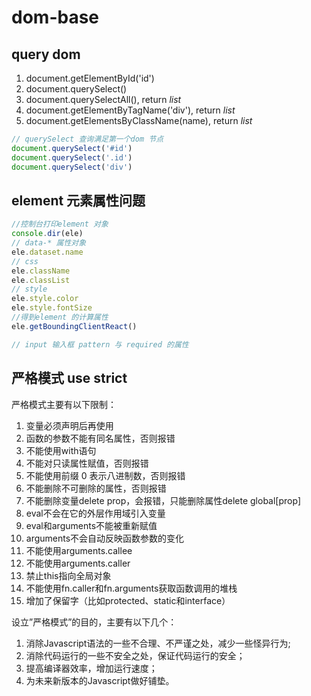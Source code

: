 # dom-base

## query dom

1. document.getElementById('id')
2. document.querySelect()
3. document.querySelectAll(), return _list_
4. document.getElementByTagName('div'),  return _list_
5. document.getElementsByClassName(name), return _list_

```javascript
// querySelect 查询满足第一个dom 节点
document.querySelect('#id')
document.querySelect('.id')
document.querySelect('div')
```

## element 元素属性问题

```javascript
//控制台打印element 对象
console.dir(ele)
// data-* 属性对象
ele.dataset.name 
// css 
ele.className
ele.classList
// style
ele.style.color
ele.style.fontSize
//得到element 的计算属性
ele.getBoundingClientReact()

// input 输入框 pattern 与 required 的属性

```





## 严格模式 use strict

严格模式主要有以下限制： 

1. 变量必须声明后再使用 
2. 函数的参数不能有同名属性，否则报错 
3. 不能使用with语句 
4. 不能对只读属性赋值，否则报错 
5. 不能使用前缀 0 表示八进制数，否则报错 
6. 不能删除不可删除的属性，否则报错 
7. 不能删除变量delete prop，会报错，只能删除属性delete global[prop] 
8. eval不会在它的外层作用域引入变量 
9. eval和arguments不能被重新赋值 
10. arguments不会自动反映函数参数的变化 
11. 不能使用arguments.callee 
12. 不能使用arguments.caller 
13. 禁止this指向全局对象 
14. 不能使用fn.caller和fn.arguments获取函数调用的堆栈 
15. 增加了保留字（比如protected、static和interface）

设立”严格模式”的目的，主要有以下几个：

1. 消除Javascript语法的一些不合理、不严谨之处，减少一些怪异行为; 
2. 消除代码运行的一些不安全之处，保证代码运行的安全； 
3. 提高编译器效率，增加运行速度； 
4. 为未来新版本的Javascript做好铺垫。
